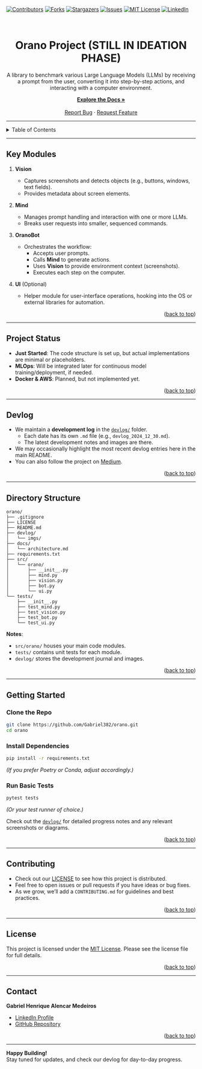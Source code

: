 <!-- Improved compatibility of back to top link: See: https://github.com/othneildrew/Best-README-Template/pull/73 -->
<a id="readme-top"></a>

<!-- PROJECT SHIELDS -->
<!--
  Reference style links for readability.
  Update each [bracketed URL] with your own repo/username, if you'd like to keep these badges.
-->
[![Contributors][contributors-shield]][contributors-url]
[![Forks][forks-shield]][forks-url]
[![Stargazers][stars-shield]][stars-url]
[![Issues][issues-shield]][issues-url]
[![MIT License][license-shield]][license-url]
[![LinkedIn][linkedin-shield]][linkedin-url]

<br />
<div align="center">
  <h1>Orano Project (STILL IN IDEATION PHASE)</h1>
  <p>A library to benchmark various Large Language Models (LLMs) by receiving a prompt from the user, converting it into step-by-step actions, and interacting with a computer environment.</p>
  <a href="https://github.com/Gabriel382/orano"><strong>Explore the Docs »</strong></a>
  <br />
  <br />
  <a href="https://github.com/Gabriel382/orano/issues/new?assignees=&labels=bug&template=bug_report.md&title=">Report Bug</a>
  ·
  <a href="https://github.com/Gabriel382/orano/issues/new?assignees=&labels=enhancement&template=feature_request.md&title=">Request Feature</a>
</div>

---

<!-- TABLE OF CONTENTS -->
<details>
  <summary>Table of Contents</summary>
  <ol>
    <li><a href="#key-modules">Key Modules</a></li>
    <li><a href="#project-status">Project Status</a></li>
    <li><a href="#devlog">Devlog</a></li>
    <li><a href="#directory-structure">Directory Structure</a></li>
    <li>
      <a href="#getting-started">Getting Started</a>
      <ul>
        <li><a href="#clone-the-repo">Clone the Repo</a></li>
        <li><a href="#install-dependencies">Install Dependencies</a></li>
        <li><a href="#run-basic-tests">Run Basic Tests</a></li>
      </ul>
    </li>
    <li><a href="#contributing">Contributing</a></li>
    <li><a href="#license">License</a></li>
    <li><a href="#contact">Contact</a></li>
  </ol>
</details>

---

## Key Modules

1. **Vision**  
   - Captures screenshots and detects objects (e.g., buttons, windows, text fields).  
   - Provides metadata about screen elements.

2. **Mind**  
   - Manages prompt handling and interaction with one or more LLMs.  
   - Breaks user requests into smaller, sequenced commands.

3. **OranoBot**  
   - Orchestrates the workflow:  
     - Accepts user prompts.  
     - Calls **Mind** to generate actions.  
     - Uses **Vision** to provide environment context (screenshots).  
     - Executes each step on the computer.

4. **UI** (Optional)  
   - Helper module for user-interface operations, hooking into the OS or external libraries for automation.

<p align="right">(<a href="#readme-top">back to top</a>)</p>

---

## Project Status

- **Just Started**: The code structure is set up, but actual implementations are minimal or placeholders.  
- **MLOps**: Will be integrated later for continuous model training/deployment, if needed.  
- **Docker & AWS**: Planned, but not implemented yet.

<p align="right">(<a href="#readme-top">back to top</a>)</p>

---

## Devlog

- We maintain a **development log** in the [`devlog/`](./devlog/) folder.  
  - Each date has its own `.md` file (e.g., `devlog_2024_12_30.md`).  
  - The latest development notes and images are there.  
- We may occasionally highlight the most recent devlog entries here in the main README.  
- You can also follow the project on [Medium](https://medium.com/@henrique382).

<p align="right">(<a href="#readme-top">back to top</a>)</p>

---

## Directory Structure

```
orano/
├── .gitignore
├── LICENSE
├── README.md
├── devlog/
│   └── imgs/
├── docs/
│   └── architecture.md
├── requirements.txt
├── src/
│   └── orano/
│       ├── __init__.py
│       ├── mind.py
│       ├── vision.py
│       ├── bot.py
│       └── ui.py
└── tests/
    ├── __init__.py
    ├── test_mind.py
    ├── test_vision.py
    ├── test_bot.py
    └── test_ui.py
```

**Notes**:
- `src/orano/` houses your main code modules.  
- `tests/` contains unit tests for each module.  
- `devlog/` stores the development journal and images.

<p align="right">(<a href="#readme-top">back to top</a>)</p>

---

## Getting Started

### Clone the Repo
```bash
git clone https://github.com/Gabriel382/orano.git
cd orano
```

### Install Dependencies
```bash
pip install -r requirements.txt
```
*(If you prefer Poetry or Conda, adjust accordingly.)*

### Run Basic Tests
```bash
pytest tests
```
*(Or your test runner of choice.)*

Check out the [`devlog/`](./devlog/) for detailed progress notes and any relevant screenshots or diagrams.

<p align="right">(<a href="#readme-top">back to top</a>)</p>

---

## Contributing

- Check out our [LICENSE](./LICENSE) to see how this project is distributed.  
- Feel free to open issues or pull requests if you have ideas or bug fixes.  
- As we grow, we’ll add a `CONTRIBUTING.md` for guidelines and best practices.

<p align="right">(<a href="#readme-top">back to top</a>)</p>

---

## License

This project is licensed under the [MIT License](./LICENSE). Please see the license file for full details.

<p align="right">(<a href="#readme-top">back to top</a>)</p>

---

## Contact

**Gabriel Henrique Alencar Medeiros**  
- [LinkedIn Profile](https://www.linkedin.com/in/gabriel-henrique-am/?locale=en_US)  
- [GitHub Repository](https://github.com/Gabriel382/orano)

<p align="right">(<a href="#readme-top">back to top</a>)</p>

---

**Happy Building!**  
Stay tuned for updates, and check our devlog for day-to-day progress.

<!-- MARKDOWN LINKS & IMAGES -->
<!-- Replace the bracketed text with your repo details or remove if you don't want badges -->
[contributors-shield]: https://img.shields.io/github/contributors/Gabriel382/orano.svg?style=for-the-badge
[contributors-url]: https://github.com/Gabriel382/orano/graphs/contributors
[forks-shield]: https://img.shields.io/github/forks/Gabriel382/orano.svg?style=for-the-badge
[forks-url]: https://github.com/Gabriel382/orano/network/members
[stars-shield]: https://img.shields.io/github/stars/Gabriel382/orano.svg?style=for-the-badge
[stars-url]: https://github.com/Gabriel382/orano/stargazers
[issues-shield]: https://img.shields.io/github/issues/Gabriel382/orano.svg?style=for-the-badge
[issues-url]: https://github.com/Gabriel382/orano/issues
[license-shield]: https://img.shields.io/github/license/Gabriel382/orano.svg?style=for-the-badge
[license-url]: https://github.com/Gabriel382/orano/blob/main/LICENSE
[linkedin-shield]: https://img.shields.io/badge/-LinkedIn-black.svg?style=for-the-badge&logo=linkedin&colorB=555
[linkedin-url]: https://www.linkedin.com/in/gabriel-henrique-am/?locale=en_US